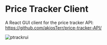 # Price Tracker Client

A React GUI client for the price tracker API: https://github.com/akiosTerr/price-tracker-API/

![ptrackrui](https://i.imgur.com/dIvfchV.png)
